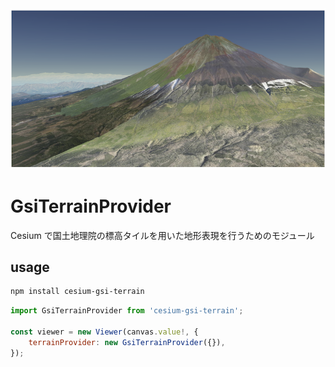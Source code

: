 <img src='./img/mtfuji.png'>

# GsiTerrainProvider

Cesium で国土地理院の標高タイルを用いた地形表現を行うためのモジュール

## usage

```sh
npm install cesium-gsi-terrain
```

```javascript
import GsiTerrainProvider from 'cesium-gsi-terrain';

const viewer = new Viewer(canvas.value!, {
    terrainProvider: new GsiTerrainProvider({}),
});
```
